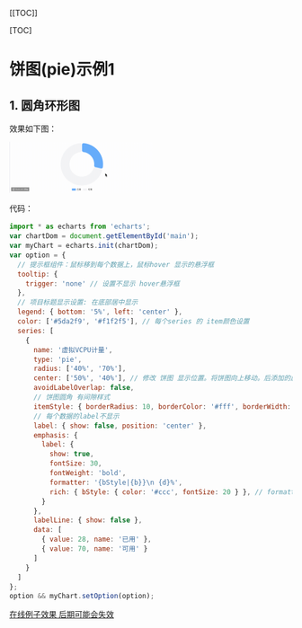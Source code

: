 [[TOC]]

[TOC]

# 饼图(pie)示例1

## 1. 圆角环形图

效果如下图：

<img src="./img/001-pie.gif" style="zoom: 25%;" />

代码：

```js
import * as echarts from 'echarts';
var chartDom = document.getElementById('main');
var myChart = echarts.init(chartDom);
var option = {
  // 提示框组件：鼠标移到每个数据上，鼠标hover 显示的悬浮框
  tooltip: {
    trigger: 'none' // 设置不显示 hover悬浮框
  },
  // 项目标题显示设置: 在底部居中显示
  legend: { bottom: '5%', left: 'center' },
  color: ['#5da2f9', '#f1f2f5'], // 每个series 的 item颜色设置
  series: [
    {
      name: '虚拟VCPU计量',
      type: 'pie',
      radius: ['40%', '70%'],
      center: ['50%', '40%'], // 修改 饼图 显示位置。将饼图向上移动。后添加的属性，示例里面没有这个属性
      avoidLabelOverlap: false,
      // 饼图圆角 有间隙样式
      itemStyle: { borderRadius: 10, borderColor: '#fff', borderWidth: 2 },
      // 每个数据的label不显示
      label: { show: false, position: 'center' },
      emphasis: {
        label: {
          show: true,
          fontSize: 30,
          fontWeight: 'bold',
          formatter: '{bStyle|{b}}\n {d}%',
          rich: { bStyle: { color: '#ccc', fontSize: 20 } }, // formatter中的样式
        }
      },
      labelLine: { show: false },
      data: [
        { value: 28, name: '已用' },
        { value: 70, name: '可用' }
      ]
    }
  ]
};
option && myChart.setOption(option);
```

[在线例子效果 后期可能会失效](https://echarts.apache.org/examples/zh/editor.html?c=pie-borderRadius&code=PYBwLglsB2AEC8sDeAoWsD0HaAXjQXJ6BiFoCN-gb3KBY_4AT5g4BaDfnoAxKg89aBUcoA6mgdsaBQcoDD_1AFsADcApgCdYgPjM8gELdANQaA7WwJpYYYMAA2kEAC5kS9GBEQA5kdE6A5NBhDzmbID7owHb-gWDlJsfsJHzF6AL4AaJSxYQE8MwDu3KkAMjMknHUAKdUBUvUALhMBRHUBaOUklNSFTaAATHSRYACNgMBUAWwsAVgBSc39YbIAzMAsAYyFoMFFbAKV29WARHQBtcwBiaryAQwAmZoBOBthJ5oBGZoXq8wBdRuDmAGdRCCEj2ClYCB6KwByMwCcgpyUTw3OxvV10b9hoGYqhBZAFphgH2jABqAGEAAoAVUAhdGAecSGp99ABPECA1YgM7In7oEQzPIQACuRzG5gALAAGeqNcwAdhpe0CeNgMwEwAgeQAMjNikI1AB5TxqGbaWDNGZqE4svHBQA-mYA_tUAYOqAJcjYIBIc0AL6mATLTAOwWgHh9FHXW4AZTAqOyhRKwzyogASoSSWTYOsqY1SiI7SIIUMRqsJs0gytPd6AOpcsC8HRzWD9VmHVhsKSi_lqVx4Y2pgXWo78ADuOkl0qEjRAwCONyg0A6XR6Ij6sp-QgqIF4M0rLtQrPQ2bUhWNPzzwELyhExNLg--zRgYFNEAAXpiAMzuqfoGfdMNCYy8NqrUpqPK4nsb4YVGblMyrJDFc2WoQAH1vvl8AB04Eg8r5aevYIZ2mjZASnvK1gMGNRhgsCZ2lglZNznRdMTmKk4zjA5sBnEQLyvEQ0ikQ0p18Y14zxPtuQgaBMSKYdR2LE50ONWYwBmD5TyKAQpQnGMAA5Gj-AELEAJ91AApXRspw4rjMUZfj_kxcxAHvlMS42NXZPmI9A1N8ABuIA)

<iframe
  :src="$withBase('/example/pie/001-pie-borderRadius.html')"
  width="50%" height="200"
  frameborder="0" scrolling="No" leftmargin="0" topmargin="0"
/>

